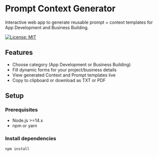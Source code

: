 # Prompt Context Generator

Interactive web app to generate reusable prompt + context templates for App Development and Business Building.

[![License: MIT](https://img.shields.io/badge/License-MIT-yellow.svg)](LICENSE)

## Features

- Choose category (App Development or Business Building)
- Fill dynamic forms for your project/business details
- View generated Context and Prompt templates live
- Copy to clipboard or download as TXT or PDF

## Setup

### Prerequisites

- Node.js >=14.x
- npm or yarn

### Install dependencies

```bash
npm install
```
